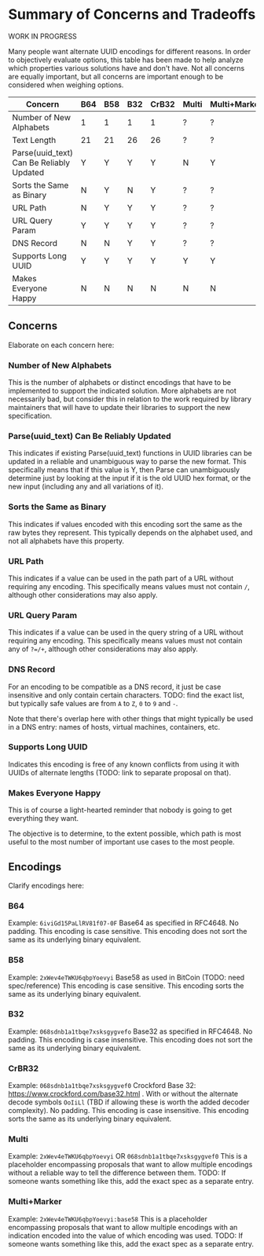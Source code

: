 # Summary of Concerns and Tradeoffs

WORK IN PROGRESS

Many people want alternate UUID encodings for different reasons. In order to objectively evaluate options, this table has been made to help analyze which properties various solutions have and don't have.  Not all concerns are equally important, but all concerns are important enough to be considered when weighing options.

| Concern | B64 | B58 | B32 | CrB32 | Multi | Multi+Marker |
| --- | --- | --- | --- | --- | --- | --- |
| Number of New Alphabets | 1 | 1 | 1 | 1 | ? | ? |
| Text Length | 21 | 21 | 26 | 26 | ? | ? |
| Parse(uuid_text) Can Be Reliably Updated | Y |  Y |  Y |  Y | N | Y |
| Sorts the Same as Binary | N | Y | N | Y | ? | ? |
| URL Path | N | Y | Y | Y | ? | ? |
| URL Query Param | Y | Y | Y | Y | ? | ? |
| DNS Record | N | N | Y | Y | ? | ? |
| Supports Long UUID | Y | Y | Y | Y | Y | Y |
| Makes Everyone Happy | N | N | N | N | N | N |

## Concerns

Elaborate on each concern here:

### Number of New Alphabets

This is the number of alphabets or distinct encodings that have to be implemented to support the indicated solution.  More alphabets are not necessarily bad, but consider this in relation to the work required by library maintainers that will have to update their libraries to support the new specification.

### Parse(uuid_text) Can Be Reliably Updated

This indicates if existing Parse(uuid_text) functions in UUID libraries can be updated in a reliable and unambiguous way to parse the new format.  This specifically means that if this value is Y, then Parse can unambiguously determine just by looking at the input if it is the old UUID hex format, or the new input (including any and all variations of it).

### Sorts the Same as Binary

This indicates if values encoded with this encoding sort the same as the raw bytes they represent.  This typically depends on the alphabet used, and not all alphabets have this property.

### URL Path

This indicates if a value can be used in the path part of a URL without requiring any encoding.  This specifically means values must not contain `/`, although other considerations may also apply.

### URL Query Param

This indicates if a value can be used in the query string of a URL without requiring any encoding.  This specifically means values must not contain any of `?=/+`, although other considerations may also apply.

### DNS Record

For an encoding to be compatible as a DNS record, it just be case insensitive and only contain certain characters.  TODO: find the exact list, but typically safe values are from `A` to `Z`, `0` to `9` and `-`.

Note that there's overlap here with other things that might typically be used in a DNS entry: names of hosts, virtual machines, containers, etc.

### Supports Long UUID

Indicates this encoding is free of any known conflicts from using it with UUIDs of alternate lengths (TODO: link to separate proposal on that).

### Makes Everyone Happy

This is of course a light-hearted reminder that nobody is going to get everything they want.

The objective is to determine, to the extent possible, which path is most useful to the most number of important use cases to the most people.

## Encodings

Clarify encodings here:

### B64

Example: `6iviGd15PaLlRV81f07-0F`
Base64 as specified in RFC4648.
No padding.
This encoding is case sensitive.
This encoding does not sort the same as its underlying binary equivalent.

### B58

Example: `2xWev4eTWKU6qbpYoevyi`
Base58 as used in BitCoin (TODO: need spec/reference)
This encoding is case sensitive.
This encoding sorts the same as its underlying binary equivalent.

### B32

Example: `068sdnb1a1tbqe7xsksgygvefo`
Base32 as specified in RFC4648.
No padding.
This encoding is case insensitive.
This encoding does not sort the same as its underlying binary equivalent.

### CrBR32

Example: `068sdnb1a1tbqe7xsksgygvef0`
Crockford Base 32: https://www.crockford.com/base32.html . With or without the alternate decode symbols `OoIiLl` (TBD if allowing these is worth the added decoder complexity).
No padding.
This encoding is case insensitive.
This encoding sorts the same as its underlying binary equivalent.

### Multi

Example: `2xWev4eTWKU6qbpYoevyi` OR `068sdnb1a1tbqe7xsksgygvef0`
This is a placeholder encompassing proposals that want to allow multiple encodings without a reliable way to tell the difference between them.
TODO: If someone wants something like this, add the exact spec as a separate entry.

### Multi+Marker

Example: `2xWev4eTWKU6qbpYoevyi:base58`
This is a placeholder encompassing proposals that want to allow multiple encodings with an indication encoded into the value of which encoding was used.
TODO: If someone wants something like this, add the exact spec as a separate entry.
